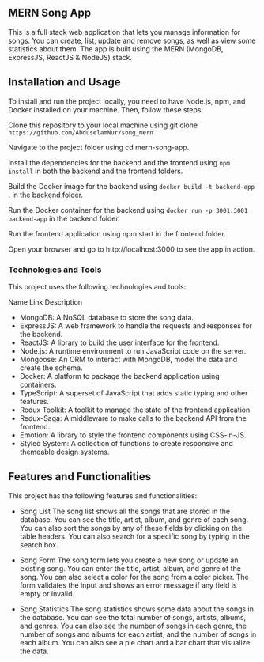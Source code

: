 ## MERN Song App
This is a full stack web application that lets you manage information for songs. You can create, list, update and remove songs, as well as view some statistics about them. The app is built using the MERN (MongoDB, ExpressJS, ReactJS & NodeJS) stack.

## Installation and Usage
To install and run the project locally, you need to have Node.js, npm, and Docker installed on your machine. Then, follow these steps:

Clone this repository to your local machine using git clone
`https://github.com/AbduselamNur/song_mern`

Navigate to the project folder using cd mern-song-app.

Install the dependencies for the backend and the frontend using `npm install` in both the backend and the frontend folders.

Build the Docker image for the backend using `docker build -t backend-app` . in the backend folder.

Run the Docker container for the backend using `docker run -p 3001:3001 backend-app` in the backend folder.

Run the frontend application using npm start in the frontend folder.

Open your browser and go to http://localhost:3000 to see the app in action.

### Technologies and Tools
This project uses the following technologies and tools:

Name	Link	Description
* MongoDB: A NoSQL database to store the song data.
* ExpressJS: A web framework to handle the requests and responses for the backend.
* ReactJS: A library to build the user interface for the frontend.
* Node.js: A runtime environment to run JavaScript code on the server.
* Mongoose:	An ORM to interact with MongoDB, model the data and create the schema.
* Docker:	A platform to package the backend application using containers.
* TypeScript:	A superset of JavaScript that adds static typing and other features.
* Redux Toolkit: A toolkit to manage the state of the frontend application.
* Redux-Saga:	A middleware to make calls to the backend API from the frontend.
* Emotion: A library to style the frontend components using CSS-in-JS.
* Styled System:	A collection of functions to create responsive and themeable design systems.

## Features and Functionalities
This project has the following features and functionalities:

- Song List
The song list shows all the songs that are stored in the database. You can see the title, artist, album, and genre of each song. You can also sort the songs by any of these fields by clicking on the table headers. You can also search for a specific song by typing in the search box.

- Song Form
The song form lets you create a new song or update an existing song. You can enter the title, artist, album, and genre of the song. You can also select a color for the song from a color picker. The form validates the input and shows an error message if any field is empty or invalid.

- Song Statistics
The song statistics shows some data about the songs in the database. You can see the total number of songs, artists, albums, and genres. You can also see the number of songs in each genre, the number of songs and albums for each artist, and the number of songs in each album. You can also see a pie chart and a bar chart that visualize the data.
